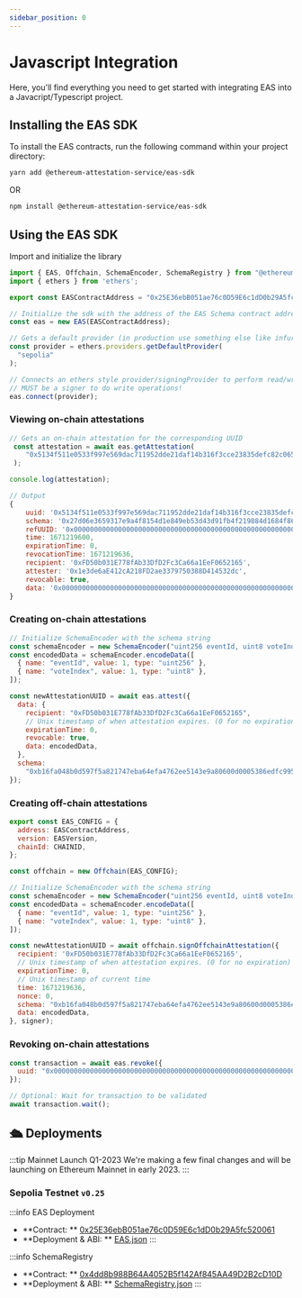 ```yaml
---
sidebar_position: 0
---
```


# Javascript Integration

Here, you'll find everything you need to get started with integrating EAS into a Javacript/Typescript project.

## Installing the EAS SDK

To install the EAS contracts, run the following command within your project directory:

``` bash 
yarn add @ethereum-attestation-service/eas-sdk 
```

OR

``` bash 
npm install @ethereum-attestation-service/eas-sdk 
```

## Using the EAS SDK

Import and initialize the library

``` javascript 
import { EAS, Offchain, SchemaEncoder, SchemaRegistry } from "@ethereum-attestation-service/eas-sdk";
import { ethers } from 'ethers';

export const EASContractAddress = "0x25E36ebB051ae76c0D59E6c1dD0b29A5fc520061"; // Sepolia v0.25

// Initialize the sdk with the address of the EAS Schema contract address
const eas = new EAS(EASContractAddress);

// Gets a default provider (in production use something else like infura/alchemy)
const provider = ethers.providers.getDefaultProvider(
  "sepolia"
);

// Connects an ethers style provider/signingProvider to perform read/write functions.
// MUST be a signer to do write operations!
eas.connect(provider);
```

### Viewing on-chain attestations

``` javascript 
// Gets an on-chain attestation for the corresponding UUID
 const attestation = await eas.getAttestation(
    "0x5134f511e0533f997e569dac711952dde21daf14b316f3cce23835defc82c065"
 );

console.log(attestation);

// Output
{
    uuid: '0x5134f511e0533f997e569dac711952dde21daf14b316f3cce23835defc82c065',
    schema: '0x27d06e3659317e9a4f8154d1e849eb53d43d91fb4f219884d1684f86d797804a',
    refUUID: '0x0000000000000000000000000000000000000000000000000000000000000000',
    time: 1671219600,
    expirationTime: 0,
    revocationTime: 1671219636,
    recipient: '0xFD50b031E778fAb33DfD2Fc3Ca66a1EeF0652165',
    attester: '0x1e3de6aE412cA218FD2ae3379750388D414532dc',
    revocable: true,
    data: '0x0000000000000000000000000000000000000000000000000000000000000000'
}
```



### Creating on-chain attestations

``` javascript 
// Initialize SchemaEncoder with the schema string
const schemaEncoder = new SchemaEncoder("uint256 eventId, uint8 voteIndex");
const encodedData = schemaEncoder.encodeData([
  { name: "eventId", value: 1, type: "uint256" },
  { name: "voteIndex", value: 1, type: "uint8" },
]);

const newAttestationUUID = await eas.attest({
  data: {
    recipient: "0xFD50b031E778fAb33DfD2Fc3Ca66a1EeF0652165",
    // Unix timestamp of when attestation expires. (0 for no expiration)
    expirationTime: 0,
    revocable: true,
    data: encodedData,
  },
  schema:
    "0xb16fa048b0d597f5a821747eba64efa4762ee5143e9a80600d0005386edfc995",
});
```

### Creating off-chain attestations

``` javascript 
export const EAS_CONFIG = {
  address: EASContractAddress,
  version: EASVersion,
  chainId: CHAINID,
};

const offchain = new Offchain(EAS_CONFIG);

// Initialize SchemaEncoder with the schema string
const schemaEncoder = new SchemaEncoder("uint256 eventId, uint8 voteIndex");
const encodedData = schemaEncoder.encodeData([
  { name: "eventId", value: 1, type: "uint256" },
  { name: "voteIndex", value: 1, type: "uint8" },
]);

const newAttestationUUID = await offchain.signOffchainAttestation({
  recipient: '0xFD50b031E778fAb33DfD2Fc3Ca66a1EeF0652165',
  // Unix timestamp of when attestation expires. (0 for no expiration)
  expirationTime: 0,
  // Unix timestamp of current time
  time: 1671219636,
  nonce: 0,
  schema: "0xb16fa048b0d597f5a821747eba64efa4762ee5143e9a80600d0005386edfc995",
  data: encodedData,
}, signer);
```


### Revoking on-chain attestations

``` javascript 
const transaction = await eas.revoke({
  uuid: "0x0000000000000000000000000000000000000000000000000000000000000000"
});

// Optional: Wait for transaction to be validated
await transaction.wait();
```


## 🛳️ Deployments

:::tip Mainnet Launch Q1-2023
We're making a few final changes and will be launching on Ethereum Mainnet in early 2023.
:::

### Sepolia Testnet `v0.25`

:::info EAS Deployment

- **Contract:
  ** [0x25E36ebB051ae76c0D59E6c1dD0b29A5fc520061](https://sepolia.etherscan.io/address/0x25E36ebB051ae76c0D59E6c1dD0b29A5fc520061)
- **Deployment & ABI:
  ** [EAS.json](https://github.com/ethereum-attestation-service/eas-contracts/blob/master/deployments/sepolia/EAS.json)
  :::

:::info SchemaRegistry

- **Contract:
  ** [0x4dd8b988B64A4052B5f142Af845AA49D2B2cD10D](https://sepolia.etherscan.io/address/0x4dd8b988B64A4052B5f142Af845AA49D2B2cD10D)
- **Deployment & ABI:
  ** [SchemaRegistry.json](https://github.com/ethereum-attestation-service/eas-contracts/blob/master/deployments/sepolia/SchemaRegistry.json)
  :::







